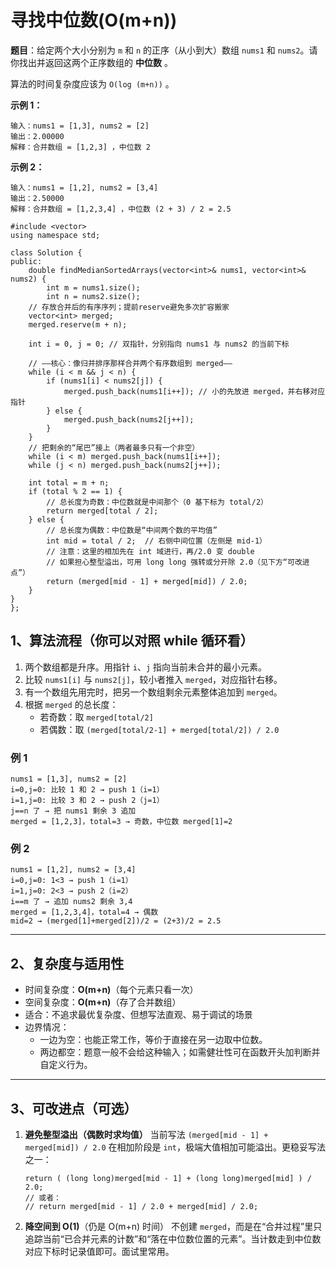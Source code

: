 # 寻找中位数(O(m+n))

**题目**：给定两个大小分别为 `m` 和 `n` 的正序（从小到大）数组 `nums1` 和 `nums2`。请你找出并返回这两个正序数组的 **中位数** 。

算法的时间复杂度应该为 `O(log (m+n))` 。

**示例 1：**

```
输入：nums1 = [1,3], nums2 = [2]
输出：2.00000
解释：合并数组 = [1,2,3] ，中位数 2
```

**示例 2：**

```
输入：nums1 = [1,2], nums2 = [3,4]
输出：2.50000
解释：合并数组 = [1,2,3,4] ，中位数 (2 + 3) / 2 = 2.5
```



    #include <vector>
    using namespace std;
    
    class Solution {
    public:
        double findMedianSortedArrays(vector<int>& nums1, vector<int>& nums2) {
            int m = nums1.size();
            int n = nums2.size();
        // 存放合并后的有序序列；提前reserve避免多次扩容搬家
        vector<int> merged;
        merged.reserve(m + n);
    
        int i = 0, j = 0; // 双指针，分别指向 nums1 与 nums2 的当前下标
    
        // ——核心：像归并排序那样合并两个有序数组到 merged——
        while (i < m && j < n) {
            if (nums1[i] < nums2[j]) {
                merged.push_back(nums1[i++]); // 小的先放进 merged，并右移对应指针
            } else {
                merged.push_back(nums2[j++]);
            }
        }
        // 把剩余的“尾巴”接上（两者最多只有一个非空）
        while (i < m) merged.push_back(nums1[i++]);
        while (j < n) merged.push_back(nums2[j++]);
    
        int total = m + n;
        if (total % 2 == 1) {
            // 总长度为奇数：中位数就是中间那个（0 基下标为 total/2）
            return merged[total / 2];
        } else {
            // 总长度为偶数：中位数是“中间两个数的平均值”
            int mid = total / 2;  // 右侧中间位置（左侧是 mid-1）
            // 注意：这里的相加先在 int 域进行，再/2.0 变 double
            // 如果担心整型溢出，可用 long long 强转或分开除 2.0（见下方“可改进点”）
            return (merged[mid - 1] + merged[mid]) / 2.0;
        }
    }
    };


## 1、算法流程（你可以对照 while 循环看）

1. 两个数组都是升序。用指针 `i`、`j` 指向当前未合并的最小元素。
2. 比较 `nums1[i]` 与 `nums2[j]`，较小者推入 `merged`，对应指针右移。
3. 有一个数组先用完时，把另一个数组剩余元素整体追加到 `merged`。
4. 根据 `merged` 的总长度：
   - 若奇数：取 `merged[total/2]`
   - 若偶数：取 `(merged[total/2-1] + merged[total/2]) / 2.0`

### 例 1

```
nums1 = [1,3], nums2 = [2]
i=0,j=0: 比较 1 和 2 → push 1（i=1）
i=1,j=0: 比较 3 和 2 → push 2（j=1）
j==n 了 → 把 nums1 剩余 3 追加
merged = [1,2,3]，total=3 → 奇数，中位数 merged[1]=2
```

### 例 2

```
nums1 = [1,2], nums2 = [3,4]
i=0,j=0: 1<3 → push 1（i=1）
i=1,j=0: 2<3 → push 2（i=2）
i==m 了 → 追加 nums2 剩余 3,4
merged = [1,2,3,4]，total=4 → 偶数
mid=2 → (merged[1]+merged[2])/2 = (2+3)/2 = 2.5
```

------

## 2、复杂度与适用性

- 时间复杂度：**O(m+n)**（每个元素只看一次）
- 空间复杂度：**O(m+n)**（存了合并数组）
- 适合：不追求最优复杂度、但想写法直观、易于调试的场景
- 边界情况：
  - 一边为空：也能正常工作，等价于直接在另一边取中位数。
  - 两边都空：题意一般不会给这种输入；如需健壮性可在函数开头加判断并自定义行为。

------

## 3、可改进点（可选）

1. **避免整型溢出（偶数时求均值）**
    当前写法 `(merged[mid - 1] + merged[mid]) / 2.0` 在相加阶段是 `int`，极端大值相加可能溢出。更稳妥写法之一：

   ```
   return ( (long long)merged[mid - 1] + (long long)merged[mid] ) / 2.0;
   // 或者：
   // return merged[mid - 1] / 2.0 + merged[mid] / 2.0;
   ```

2. **降空间到 O(1)**（仍是 O(m+n) 时间）
    不创建 `merged`，而是在“合并过程”里只追踪当前“已合并元素的计数”和“落在中位数位置的元素”。当计数走到中位数对应下标时记录值即可。面试里常用。

   